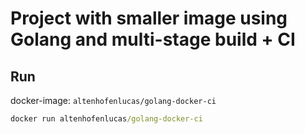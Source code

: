 # Project with smaller image using Golang and multi-stage build + CI

## Run
docker-image: `altenhofenlucas/golang-docker-ci`

```cmd
docker run altenhofenlucas/golang-docker-ci
```

